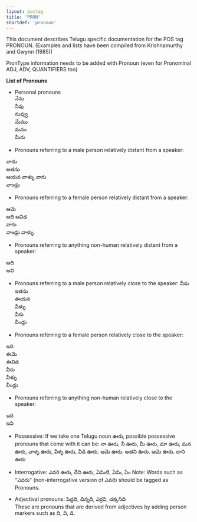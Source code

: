 ```yaml
---
layout: postag
title: 'PRON'
shortdef: 'pronoun'
---
```


This document describes Telugu specific documentation for the POS tag PRONOUN.
(Examples and lists have been compiled from Krishnamurthy and Gwynn (1985))

PronType information needs to be added with Pronoun (even for Pronominal ADJ, ADV, QUANTIFIERS too)

**List of Pronouns**

* Personal pronouns  
నేను  
నీవు  
నువ్వు  
మేము  
మనం  
మీరు  

* Pronouns referring to a male person relatively distant from a speaker:

వాడు  
అతను  
ఆయన 
వాళ్ళు 
వారు  
వాండ్లు  

* Pronouns referring to a female person relatively distant from a speaker:

ఆమె  
అది 
ఆవిడ  
వారు  
వాండ్లు 
వాళ్ళు  



* Pronouns referring to anything non-human relatively distant from a speaker:

అది   
అవి 

* Pronouns referring to a male person relatively close to the speaker:
వీడు  
ఇతను  
ఈయన    
వీళ్ళు  
వీరు  
వీండ్లు  

* Pronouns referring to a female person relatively close to the speaker:
   
ఇది  
ఈమె  
ఈవిడ  
వీరు  
వీళ్ళు  
వీండ్లు  

* Pronouns referring to anything non-human relatively close to the speaker:

ఇది  
ఇవి

* Possessive:
If we take one Telugu noun ఊరు, possible possessive pronouns that come with it can be:
నా ఊరు, నీ ఊరు, మీ ఊరు, మా ఊరు, మన ఊరు, వాళ్ళ ఊరు, వీళ్ళ ఊరు, వీడి ఊరు. ఆమె ఊరు. అతని ఊరు. ఆమె ఊరు. దాని ఊరు

* Interrogative:
ఎవరి ఊరు, దేని ఊరు, ఏమిటి, ఏమి, ఏం 
Note: Words such as "ఎవరు" (non-interrogative version of ఎవరి)  should be tagged as Pronouns. 

 * Adjectival pronouns:
 పెద్దది, చిన్నది, ఎర్రవి, చక్కనిది  
 These are pronouns that are derived from adjectives by adding person markers such as ది, వి, డి.


